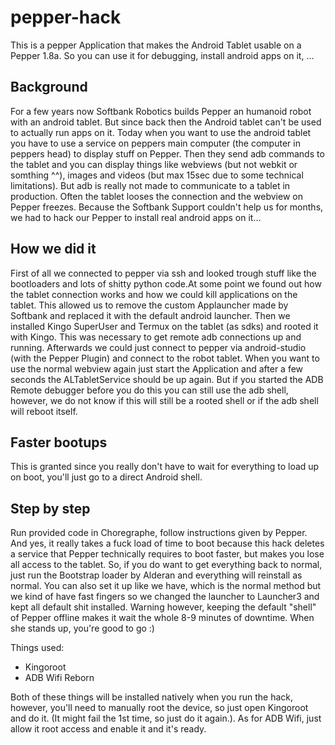 # pepper-hack
This is a pepper Application that makes the Android Tablet usable on a Pepper 1.8a. So you can use it for debugging, install android apps on it, … 

## Background
For a few years now Softbank Robotics builds Pepper an humanoid robot with an android tablet. But since back then the Android tablet can't be used to actually run apps on it. Today when you want to use the android tablet you have to use a service on peppers main computer (the computer in peppers head) to display stuff on Pepper. Then they send adb commands to the tablet and you can display things like webviews (but not webkit or somthing ^^), images and videos (but max 15sec due to some technical limitations). But adb is really not made to communicate to a tablet in production. Often the tablet looses the connection and the webview on Pepper freezes. Because the Softbank Support couldn't help us for months, we had to hack our Pepper to install real android apps on it…

## How we did it
First of all we connected to pepper via ssh and looked trough stuff like the bootloaders and lots of shitty python code.At some point we found out how the tablet connection works and how we could kill applications on the tablet. This allowed us to remove the custom Applauncher made by Softbank and replaced it with the default android launcher. Then we installed Kingo SuperUser and Termux on the tablet (as sdks) and rooted it with Kingo. This was necessary to get remote adb connections up and running. Afterwards we could just connect to pepper via android-studio (with the Pepper Plugin) and connect to the robot tablet. When you want to use the normal webview again just start the Application and after a few seconds the ALTabletService should be up again. But if you started the ADB Remote debugger before you do this you can still use the adb shell, however, we do not know if this will still be a rooted shell or if the adb shell will reboot itself.

## Faster bootups
This is granted since you really don't have to wait for everything to load up on boot, you'll just go to a direct Android shell.

## Step by step
Run provided code in Choregraphe, follow instructions given by Pepper. And yes, it really takes a fuck load of time to boot because this hack deletes a service that Pepper technically requires to boot faster, but makes you lose all access to the tablet. So, if you do want to get everything back to normal, just run the Bootstrap loader by Alderan and everything will reinstall as normal. You can also set it up like we have, which is the normal method but we kind of have fast fingers so we changed the launcher to Launcher3 and kept all default shit installed. Warning however, keeping the default "shell" of Pepper offline makes it wait the whole 8-9 minutes of downtime. When she stands up, you're good to go :)

Things used:
- Kingoroot
- ADB Wifi Reborn

Both of these things will be installed natively when you run the hack, however, you'll need to manually root the device, so just open Kingoroot and do it. (It might fail the 1st time, so just do it again.).
As for ADB Wifi, just allow it root access and enable it and it's ready.

